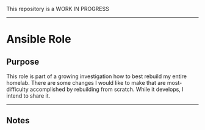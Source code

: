 This repository is a WORK IN PROGRESS

----

# Ansible Role



## Purpose
  This role is part of a growing investigation how to best rebuild my entire homelab. There are some changes I would like to make that are most-difficulty accomplished by rebuilding from scratch. While it develops, I intend to share it.

----

## Notes
